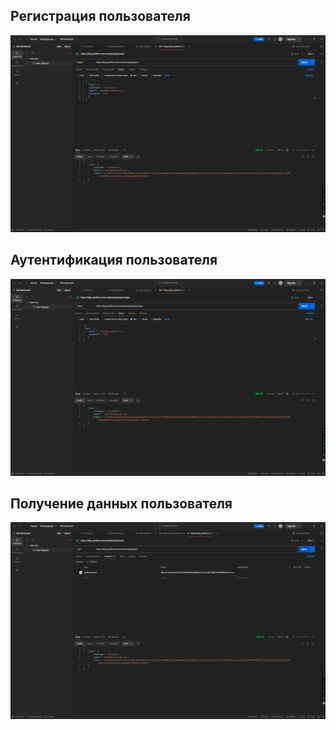 ## Регистрация пользователя

![user-registration](postman-task-user-registration.png)

## Аутентификация пользователя

![user-login](postman-task-user-login.png)

## Получение данных пользователя

![user-get](postman-task-user-get.png)
